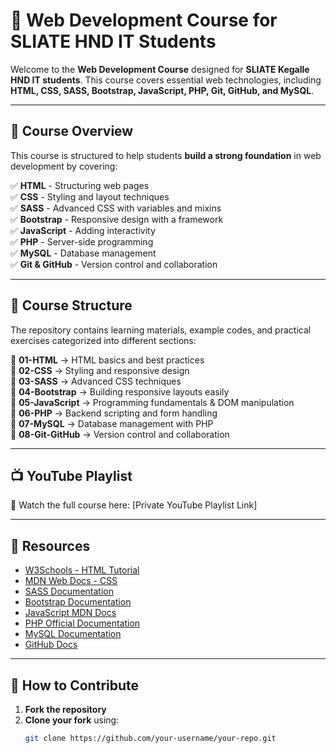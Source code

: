 # 🚀 Web Development Course for SLIATE HND IT Students

Welcome to the **Web Development Course** designed for **SLIATE Kegalle HND IT students**. This course covers essential web technologies, including **HTML, CSS, SASS, Bootstrap, JavaScript, PHP, Git, GitHub, and MySQL**.

---

## 📌 Course Overview

This course is structured to help students **build a strong foundation** in web development by covering:

✅ **HTML** - Structuring web pages  
✅ **CSS** - Styling and layout techniques  
✅ **SASS** - Advanced CSS with variables and mixins  
✅ **Bootstrap** - Responsive design with a framework  
✅ **JavaScript** - Adding interactivity  
✅ **PHP** - Server-side programming  
✅ **MySQL** - Database management  
✅ **Git & GitHub** - Version control and collaboration

---

## 📂 Course Structure

The repository contains learning materials, example codes, and practical exercises categorized into different sections:

📁 **01-HTML** → HTML basics and best practices  
📁 **02-CSS** → Styling and responsive design  
📁 **03-SASS** → Advanced CSS techniques  
📁 **04-Bootstrap** → Building responsive layouts easily  
📁 **05-JavaScript** → Programming fundamentals & DOM manipulation  
📁 **06-PHP** → Backend scripting and form handling  
📁 **07-MySQL** → Database management with PHP  
📁 **08-Git-GitHub** → Version control and collaboration

---

## 📺 YouTube Playlist

🎥 Watch the full course here: [Private YouTube Playlist Link]

---

## 🔗 Resources

- [W3Schools - HTML Tutorial](https://www.w3schools.com/html/)
- [MDN Web Docs - CSS](https://developer.mozilla.org/en-US/docs/Web/CSS)
- [SASS Documentation](https://sass-lang.com/documentation/)
- [Bootstrap Documentation](https://getbootstrap.com/docs/)
- [JavaScript MDN Docs](https://developer.mozilla.org/en-US/docs/Web/JavaScript)
- [PHP Official Documentation](https://www.php.net/docs.php)
- [MySQL Documentation](https://dev.mysql.com/doc/)
- [GitHub Docs](https://docs.github.com/en)

---

## 🤝 How to Contribute

1. **Fork the repository**
2. **Clone your fork** using:
   ```bash
   git clone https://github.com/your-username/your-repo.git
   ```
